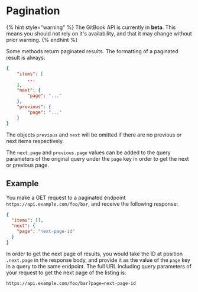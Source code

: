 # Pagination

{% hint style="warning" %}
The GitBook API is currently in **beta**. This means you should not rely on it's availability, and that it may change without prior warning.
{% endhint %}

Some methods return paginated results. The formatting of a paginated result is always:

```json
{
    "items": [
        ...
    ],
    "next": {
        "page": "..."
    },
    "previous": {
        "page": "..."
    }
}
```

The objects `previous` and `next` will be omitted if there are no previous or next items respectively.

The `next.page` and `previous.page` values can be added to the query parameters of the original query under the `page` key in order to get the next or previous page.

## Example

You make a GET request to a paginated endpoint `https://api.example.com/foo/bar`, and receive the following response:

```json
{
  "items": [],
  "next": {
    "page": "next-page-id"
  }
}
```

In order to get the next page of results, you would take the ID at position `.next.page` in the response body, and provide it as the value of the `page` key in a query to the same endpoint. The full URL including query parameters of your request to get the next page of the listing is:

```
https://api.example.com/foo/bar?page=next-page-id
```